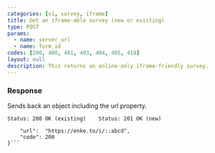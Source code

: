```yaml
---
categories: [v1, survey, iframe]
title: Get an iframe-able survey (new or existing)
type: POST
params: 
  - name: server_url 
  - name: form_id
codes: [200, 400, 401, 403, 404, 405, 410]
layout: null
description: This returns an online-only iframe-friendly survey.
---
```


### Response

Sends back an object including the url property.

```Status: 200 OK (existing)    Status: 201 OK (new)```
```{
    "url":  "https://enke.to/i/::abcd",
    "code": 200
}```
